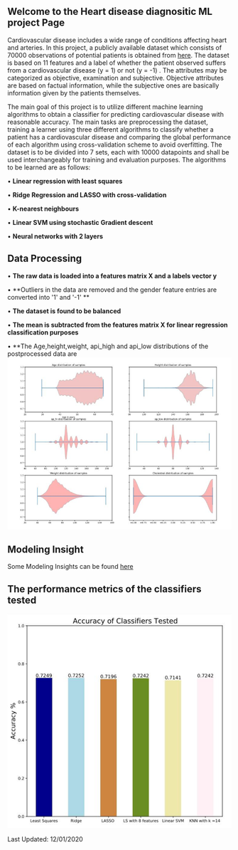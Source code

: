 ## Welcome to the Heart disease diagnositic ML project Page
Cardiovascular disease includes a wide range of conditions affecting heart and arteries. In this project, a
publicly available dataset which consists of 70000 observations of potential patients is obtained from 
[here](https://www.kaggle.com/sulianova/cardiovascular-disease-dataset). The dataset is based on 11 features and
a label of whether the patient observed suffers from a cardiovascular disease (y = 1) or not (y = -1) . The attributes may be
categorized as objective, examination and subjective. Objective attributes are based on factual information,
while the subjective ones are basically information given by the patients themselves.

The main goal of this project is to utilize different machine learning algorithms to obtain a classifier for
predicting cardiovascular disease with reasonable accuracy. The main tasks are preprocessing the dataset,
training a learner using three different algorithms to classify whether a patient has a cardiovascular disease
and comparing the global performance of each algorithm using cross-validation scheme to avoid overfitting.
The dataset is to be divided into 7 sets, each with 10000 datapoints and shall be used interchangeably for
training and evaluation purposes. The algorithms to be learned are as follows:

• **Linear regression with least squares**

• **Ridge Regression and LASSO with cross-validation**

• **K-nearest neighbours**

• **Linear SVM using stochastic Gradient descent**

• **Neural networks with 2 layers**
## Data Processing 

• **The raw data is loaded into a features matrix X and a labels vector y** 

• **Outliers in the data are removed and the gender feature entries are converted into '1' and '-1' ** 

• **The dataset is found to be balanced** 

• **The mean is subtracted from the features matrix X for linear regression classification purposes**

• **The Age,height,weight, api_high and api_low distributions of the postprocessed data are 
![Figure1](https://github.com/Anabaa/ECE532_FALL20_PROJECT_NabaaAli/blob/pdf/POSTPROCESS.JPG)

## Modeling Insight
Some Modeling Insights can be found [here](https://github.com/Anabaa/ECE532_FALL20_PROJECT_NabaaAli/blob/gh-pages/results.md)

## The performance metrics of the classifiers tested 
![Figure2](https://github.com/Anabaa/ECE532_FALL20_PROJECT_NabaaAli/blob/pdf/ACCUR_CLASS.JPG)

Last Updated: 12/01/2020
